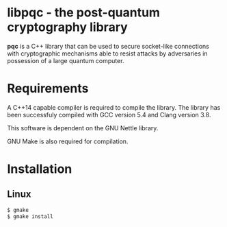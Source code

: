 # libpqc - the post-quantum cryptography library

**pqc** is a C++ library that can be used to secure socket-like connections with
cryptographic mechanisms able to resist attacks by adversaries in possession of
a large quantum computer.

# Requirements

A C++14 capable compiler is required to compile the library. The library has been
successfuly compiled with GCC version 5.4 and Clang version 3.8.

This software is dependent on the GNU Nettle library.

GNU Make is also required for compilation.

# Installation

## Linux

```sh
$ gmake
$ gmake install
```